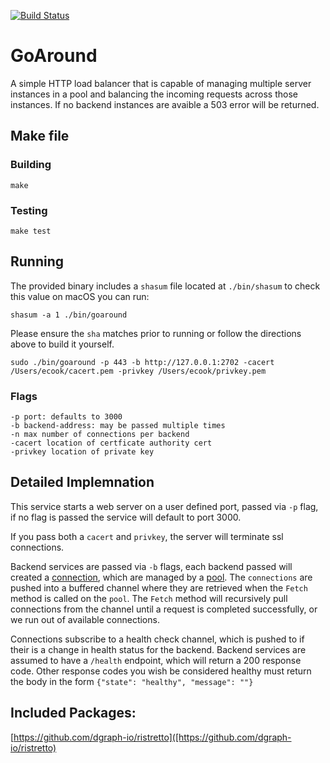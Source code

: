 [![Build Status](https://travis-ci.org/CoderCookE/goaround.svg?branch=master)](https://travis-ci.org/CoderCookE/goaround)

# GoAround
A simple HTTP load balancer that
is capable of managing multiple server instances in a pool and balancing the
incoming requests across those instances. If no backend instances are avaible
a 503 error will be returned.

## Make file

### Building
```
make
```

### Testing
```
make test
```

## Running
The provided binary includes a `shasum` file located at `./bin/shasum` to check this value on macOS you can run:
```
shasum -a 1 ./bin/goaround
```
Please ensure the `sha` matches prior to running or follow the directions above to build it yourself.

```
sudo ./bin/goaround -p 443 -b http://127.0.0.1:2702 -cacert /Users/ecook/cacert.pem -privkey /Users/ecook/privkey.pem
```

### Flags
```
-p port: defaults to 3000
-b backend-address: may be passed multiple times
-n max number of connections per backend
-cacert location of certficate authority cert
-privkey location of private key
```

## Detailed Implemnation
This service starts a web server on a user defined port, passed via `-p` flag,
if no flag is passed the service will default to port 3000.

If you pass both a `cacert` and `privkey`, the server will terminate ssl connections.

Backend services are passed via `-b` flags, each backend passed will created a [connection](internal/connection-pool/connection),
which are managed by a [pool](internal/connection-pool/connection).  The `connections` are pushed into a buffered channel
where they are retrieved when the `Fetch` method is called on the `pool`.  The `Fetch` method will recursively pull connections
from the channel until a request is completed successfully, or we run out of available connections.

Connections subscribe to a health check channel, which is pushed to if their is a change in health status for the backend. Backend
services are assumed to have a `/health` endpoint, which will return a 200 response code.   Other response codes you wish be considered
healthy must return the body in the form `{"state": "healthy", "message": ""}`

## Included Packages:
[https://github.com/dgraph-io/ristretto]([https://github.com/dgraph-io/ristretto)
